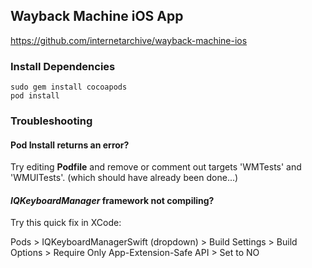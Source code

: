 ## Wayback Machine iOS App

https://github.com/internetarchive/wayback-machine-ios

### Install Dependencies

```
sudo gem install cocoapods
pod install
```

### Troubleshooting

#### Pod Install returns an error?

Try editing **Podfile** and remove or comment out targets 'WMTests' and 'WMUITests'. (which should have already been done...)


#### *IQKeyboardManager* framework not compiling?

Try this quick fix in XCode:

Pods > IQKeyboardManagerSwift (dropdown) > Build Settings > Build Options > Require Only App-Extension-Safe API > Set to NO
